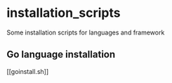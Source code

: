 # installation_scripts
Some installation scripts for languages and framework



## Go language installation
[[goinstall.sh]]
